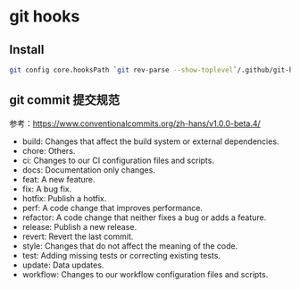 # git hooks

## Install

```bash
git config core.hooksPath `git rev-parse --show-toplevel`/.github/git-hooks
```

## git commit 提交规范

参考：https://www.conventionalcommits.org/zh-hans/v1.0.0-beta.4/

- build: Changes that affect the build system or external dependencies.
- chore: Others.
- ci: Changes to our CI configuration files and scripts.
- docs: Documentation only changes.
- feat: A new feature.
- fix: A bug fix.
- hotfix: Publish a hotfix.
- perf: A code change that improves performance.
- refactor: A code change that neither fixes a bug or adds a feature.
- release: Publish a new release.
- revert: Revert the last commit.
- style: Changes that do not affect the meaning of the code.
- test: Adding missing tests or correcting existing tests.
- update: Data updates.
- workflow: Changes to our workflow configuration files and scripts.
